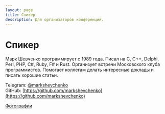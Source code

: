 ```yaml
---
layout: page
title: Спикер
description: Для организаторов конференций.
---
```


# Спикер

Марк Шевченко программирует с 1989 года. Писал на C, C++, Delphi, Perl, PHP, C#, Ruby, F# и Rust. Организует встречи Московского клуба программистов. Помогает коллегам делать интересные доклады и писать хорошие статьи.

Telegram: [@markshevchenko](https://t.me/markshevchenko)<br />
GitHub: [https://github.com/markshevchenko](https://github.com/markshevchenko)<br />

[Фотографии](https://disk.yandex.ru/a/yLvEikyVqxydbA)
